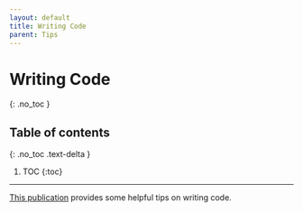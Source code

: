 ```yaml
---
layout: default
title: Writing Code
parent: Tips
---
```


# Writing Code
{: .no_toc }

## Table of contents
{: .no_toc .text-delta }

1. TOC
{:toc}

---

[This publication](http://doi.org/10.1371/journal.pbio.1001745) provides some helpful tips on writing code.
